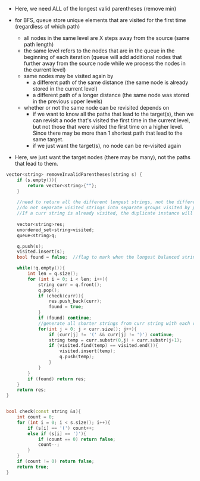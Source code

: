 - Here, we need ALL of the longest valid parentheses (remove min)

- for BFS, queue store unique elements that are visited for the first time (regardless of which path)
    - all nodes in the same level are X steps away from the source (same path length)
    - the same level refers to the nodes that are in the queue in the beginning of each iteration (queue will add additional nodes that further away from the source node while we process the nodes in the current level)
    - same nodes may be visited again by 
        - a different path of the same distance (the same node is already stored in the current level)
        - a different path of a longer distance (the same node was stored in the previous upper levels)
    - whether or not the same node can be revisited depends on
        - if we want to know all the paths that lead to the target(s), then we can revisit a node that's visited the first time in the current level, but not those that were visited the first time on a higher level. Since there may be more than 1 shortest path that lead to the same target.
        - if we just want the target(s), no node can be re-visited again
        
- Here, we just want the target nodes (there may be many), not the paths that lead to them. 

```cpp
vector<string> removeInvalidParentheses(string s) {
    if (s.empty()){
        return vector<string>{""};
    }
    
    //need to return all the different longest strings, not the different paths that lead to the valid longest strings. 
    //do not separate visited strings into separate groups visited by prev level and curr level. 
    //If a curr string is already visited, the duplicate instance will produce same shorter strings as the first instance.
    
    vector<string>res;
    unordered_set<string>visited;
    queue<string>q;

    q.push(s); 
    visited.insert(s);
    bool found = false;  //flag to mark when the longest balanced string is found 

    while(!q.empty()){
        int len = q.size();
        for (int i = 0; i < len; i++){
            string curr = q.front(); 
            q.pop();
            if (check(curr)){
                res.push_back(curr);
                found = true;
            }
            if (found) continue;
            //generate all shorter strings from curr string with each char as the additional char removed 
            for(int j = 0; j < curr.size(); j++){
                if (curr[j] != '(' && curr[j] != ')') continue;
                string temp = curr.substr(0,j) + curr.substr(j+1);
                if (visited.find(temp) == visited.end()){
                    visited.insert(temp);
                    q.push(temp);
                }
            }
        }
        if (found) return res;
    }
    return res;
}


bool check(const string &s){
    int count = 0;
    for (int i = 0; i < s.size(); i++){
        if (s[i] == '(') count++;
        else if (s[i] == ')'){
            if (count == 0) return false;
            count--;
        }
    }
    if (count != 0) return false;
    return true;
}
```
